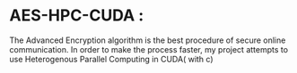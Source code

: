 # AES-HPC-CUDA : 
The Advanced Encryption algorithm is the best procedure of secure online communication. In order to make the process faster, my project attempts to use Heterogenous Parallel Computing in CUDA( with c)

